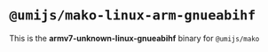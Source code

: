 # `@umijs/mako-linux-arm-gnueabihf`

This is the **armv7-unknown-linux-gnueabihf** binary for `@umijs/mako`

